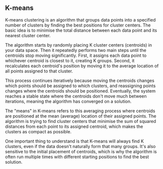 
## K-means

K-means clustering is an algorithm that groups data points into a specified number of clusters
by finding the best positions for cluster centers. The basic idea is to minimise the total
distance between each data point and its nearest cluster center.

The algorithm starts by randomly placing K cluster centers (centroids) in your data space.
Then it repeatedly performs two main steps until the centroids stop moving significantly.
First, it assigns each data point to whichever centroid is closest to it, creating K groups.
Second, it recalculates each centroid's position by moving it to the average location of all
points assigned to that cluster.

This process continues iteratively because moving the centroids changes which points should
be assigned to which clusters, and reassigning points changes where the centroids should be
positioned. Eventually, the system reaches a stable state where the centroids don't move much
between iterations, meaning the algorithm has converged on a solution.

The "means" in K-means refers to this averaging process where centroids are positioned at the
mean (average) location of their assigned points. The algorithm is trying to find cluster
centers that minimise the sum of squared distances from each point to its assigned centroid,
which makes the clusters as compact as possible.

One important thing to understand is that K-means will always find K clusters, even if the data
doesn't naturally form that many groups. It's also sensitive to the initial placement of
centroids, which is why the algorithm is often run multiple times with different starting
positions to find the best solution.

